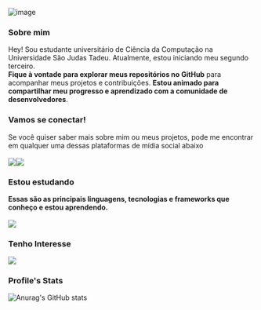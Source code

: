 ![image](https://github.com/KoutoDev/KoutoDev/blob/main/bannerGithub.png?raw=true)
### Sobre mim
Hey! Sou estudante universitário de Ciência da Computação na Universidade São Judas Tadeu. Atualmente, estou iniciando meu segundo terceiro. <br/> **Fique à vontade para explorar meus repositórios no GitHub** para acompanhar meus projetos e contribuições. **Estou animado para compartilhar meu progresso e aprendizado com a comunidade de desenvolvedores**.
### Vamos se conectar!
Se você quiser saber mais sobre mim ou meus projetos, pode me encontrar em qualquer uma dessas plataformas de mídia social abaixo <br/> <br/>
<a href = "mailto:koutodev@gmail.com"><img src="https://img.shields.io/badge/-Gmail-%23333?style=for-the-badge&logo=gmail&logoColor=white" target="_blank"></a><a href="https://www.linkedin.com/in/felipecoutodev/" target="_blank"><img src="https://img.shields.io/badge/-LinkedIn-%230077B5?style=for-the-badge&logo=linkedin&logoColor=white" target="_blank"></a>
### Estou estudando
**Essas são as principais linguagens, tecnologias e frameworks que conheço e estou aprendendo.** <br/> <br/>
<a href="#"><img src="https://skillicons.dev/icons?i=java,git,mysql,javascript,react" /></a>
### Tenho Interesse
<a href="#"><img src="https://skillicons.dev/icons?i=python,typescript" /></a>
### Profile's Stats
![Anurag's GitHub stats](https://github-readme-stats.vercel.app/api?username=FKouto&show_icons=true&theme=dark)
